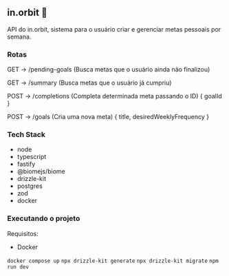 ## in.orbit 🚀

API do in.orbit, sistema para o usuário criar e gerenciar metas pessoais por semana.

### Rotas
GET -> /pending-goals (Busca metas que o usuário ainda não finalizou)

GET -> /summary (Busca metas que o usuário já cumpriu)

POST -> /completions (Completa determinada meta passando o ID)
{
    goalId
}

POST -> /goals (Cria uma nova meta)
{ 
    title, 
    desiredWeeklyFrequency 
}

### Tech Stack
- node
- typescript
- fastify
- @biomejs/biome
- drizzle-kit
- postgres
- zod
- docker

### Executando o projeto

Requisitos: 
- Docker

``` docker compose up ```
``` npx drizzle-kit generate ```
``` npx drizzle-kit migrate ```
``` npm run dev ```